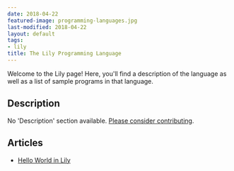 ```yaml
---
date: 2018-04-22
featured-image: programming-languages.jpg
last-modified: 2018-04-22
layout: default
tags:
- lily
title: The Lily Programming Language
---
```


Welcome to the Lily page! Here, you'll find a description of the language as well as a list of sample programs in that language.

## Description

No 'Description' section available. [Please consider contributing](https://github.com/TheRenegadeCoder/sample-programs-website).

## Articles

- [Hello World in Lily](https://sampleprograms.io/projects/hello-world/lily)